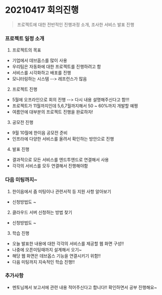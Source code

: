 # 20210417 회의진행
> 프로젝트에 대한 전반적인 진행과정 소개, 조사한 서비스 발표 진행

### 프로젝트 일정 소개
1) 프로젝트의 목표
  - 기업에서 데브옵스를 많이 사용
  - 우리팀은 자동화에 대한 프로젝트를 진행하려고 함
  - 서비스를 시각화하고 배포를 진행
  - 모니터링하는 시스템 --> 레프런스가 많음

2) 프로젝트 진행
  - 5월에 오프라인으로 회의 진행 --> 다시 내용 설명해주신다고 함!!!
  - 프로젝트가 11월까지인데 5,6,7월까지해서 50 ~ 60%까지 개발할 예쩡
  - 여름안에 대부분의 프로젝트 진행을 완료하자!

3) 공모전 진행
  - 9월 10월에 한이음 공모전 준비
  - 인프라에 다양한 서비스를 올려서 확인하는 방안으로 진행

4) 발표 진행
  - 결과적으로 모든 서비스를 엔드투엔드로 연결해서 사용
  - 각각의 서비스를 모두 연결해서 진행해야함

### 다음 미팅까지~
1) 한이음에서 줌 미팅이나 관련서적 등 지원 사항 알아보기
  - 신청방법도 ~

2) 클라우드 서버 신청하는 방법 찾기
  - 신청방법도 ~

3) 학습 진행
  - 오늘 발표한 내용에 대한 각각의 서비스를 제공할 웹 화면 구성!!
  - 나중에 오픈미팅때까지 설계해서 오기~
  - 해당 웹 화면은 데브옵스 기능을 연결시키기 위함!!
  - 다음 미팅까지 지속적인 학습 진행!!

### 추가사항
  - 멘토님께서 보고서에 관련 내용 적어주신다고 합니다!! 확인하면서 공부 진행해요~
